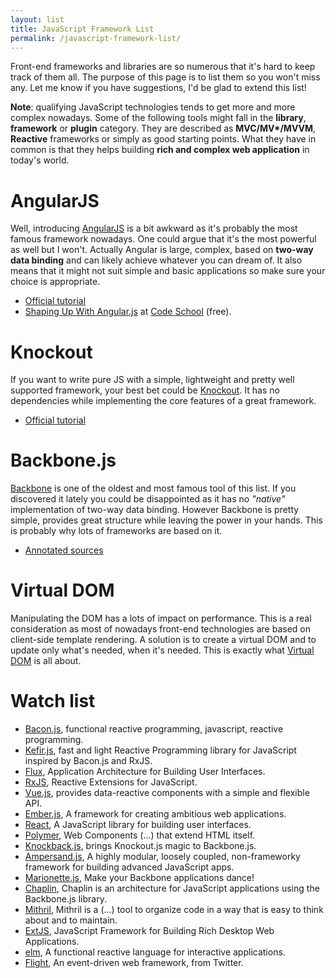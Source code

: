 ```yaml
---
layout: list
title: JavaScript Framework List
permalink: /javascript-framework-list/
---
```


Front-end frameworks and libraries are so numerous that it's hard to keep track of them all.
The purpose of this page is to list them so you won't miss any.
Let me know if you have suggestions, I'd be glad to extend this list!

**Note**: qualifying JavaScript technologies tends to get more and more complex nowadays.
Some of the following tools might fall in the **library**, **framework** or **plugin** category.
They are described as **MVC/MV\*/MVVM**, **Reactive** frameworks or simply as good starting points.
What they have in common is that they helps building **rich and complex web application** in today's world.



# AngularJS

Well, introducing [AngularJS](https://angularjs.org/) is a bit awkward as it's probably the most famous framework nowadays.
One could argue that it's the most powerful as well but I won't.
Actually Angular is large, complex, based on **two-way data binding** and can likely achieve whatever you can dream of.
It also means that it might not suit simple and basic applications so make sure your choice is appropriate.

* [Official tutorial](https://docs.angularjs.org/tutorial/step_00)
* [Shaping Up With Angular.js](https://www.codeschool.com/courses/shaping-up-with-angular-js) at [Code School](https://www.codeschool.com/) (free).



# Knockout

If you want to write pure JS with a simple, lightweight and pretty well supported framework, your best bet could be [Knockout](http://knockoutjs.com/).
It has no dependencies while implementing the core features of a great framework.

* [Official tutorial](http://learn.knockoutjs.com/)



# Backbone.js

[Backbone](http://backbonejs.org/) is one of the oldest and most famous tool of this list.
If you discovered it lately you could be disappointed as it has no _"native"_ implementation of two-way data binding.
However Backbone is pretty simple, provides great structure while leaving the power in your hands.
This is probably why lots of frameworks are based on it.

* [Annotated sources](http://backbonejs.org/docs/backbone.html)



# Virtual DOM

Manipulating the DOM has a lots of impact on performance.
This is a real consideration as most of nowadays front-end technologies are based on client-side template rendering.
A solution is to create a virtual DOM and to update only what's needed, when it's needed.
This is exactly what [Virtual DOM](https://github.com/Matt-Esch/virtual-dom) is all about.



# Watch list

* [Bacon.js](http://baconjs.github.io/), functional reactive programming, javascript, reactive programming.
* [Kefir.js](http://pozadi.github.io/kefir/), fast and light Reactive Programming library for JavaScript inspired by Bacon.js and RxJS.
* [Flux](http://facebook.github.io/flux/), Application Architecture for Building User Interfaces.
* [RxJS](http://reactive-extensions.github.io/RxJS/), Reactive Extensions for JavaScript.
* [Vue.js](http://vuejs.org/), provides data-reactive components with a simple and flexible API.
* [Ember.js](http://emberjs.com/), A framework for creating ambitious web applications.
* [React](http://facebook.github.io/react/), A JavaScript library for building user interfaces.
* [Polymer](https://www.polymer-project.org/), Web Components (...) that extend HTML itself.
* [Knockback.js](http://kmalakoff.github.io/knockback/), brings Knockout.js magic to Backbone.js.
* [Ampersand.js](http://ampersandjs.com/), A highly modular, loosely coupled, non-frameworky framework for building advanced JavaScript apps.
* [Marionette.js](http://marionettejs.com/), Make your Backbone applications dance!
* [Chaplin](http://chaplinjs.org/), Chaplin is an architecture for JavaScript applications using the Backbone.js library.
* [Mithril](http://lhorie.github.io/mithril/), Mithril is a (...) tool to organize code in a way that is easy to think about and to maintain.
* [ExtJS](http://www.sencha.com/products/extjs/), JavaScript Framework for Building Rich Desktop Web Applications.
* [elm](http://elm-lang.org/), A functional reactive language for interactive applications.
* [Flight](https://flightjs.github.io/), An event-driven web framework, from Twitter.